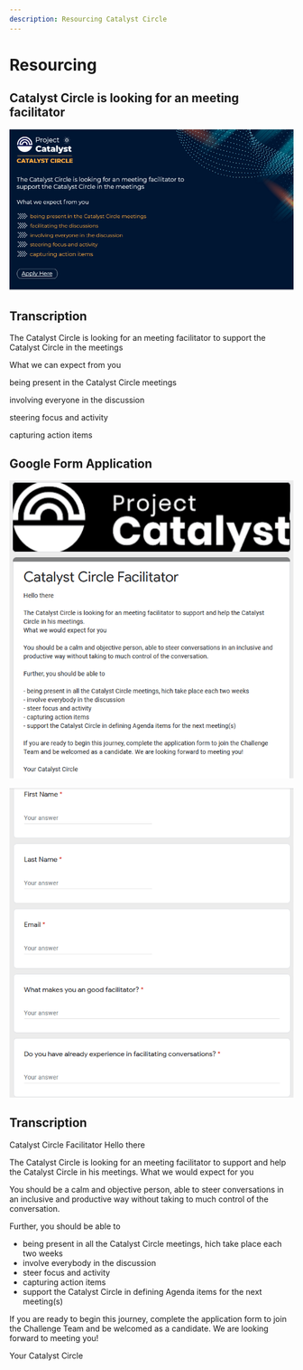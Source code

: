 ```yaml
---
description: Resourcing Catalyst Circle
---
```


# Resourcing

## Catalyst Circle is looking for an meeting facilitator 

![](../.gitbook/assets/2021-08-26-8-.png)

## Transcription

The Catalyst Circle is looking for an meeting facilitator to support the Catalyst Circle in the meetings

What we can expect from you

being present in the Catalyst Circle meetings

involving everyone in the discussion

steering focus and activity

capturing action items

## Google Form Application

![](../.gitbook/assets/2021-08-26-11-.png)



![](../.gitbook/assets/2021-08-26-12-.png)

## Transcription

Catalyst Circle Facilitator Hello there

The Catalyst Circle is looking for an meeting facilitator to support and help the Catalyst Circle in his meetings. What we would expect for you

You should be a calm and objective person, able to steer conversations in an inclusive and productive way without taking to much control of the conversation.

Further, you should be able to

* being present in all the Catalyst Circle meetings, hich take place each two weeks
* involve everybody in the discussion
* steer focus and activity
* capturing action items
* support the Catalyst Circle in defining Agenda items for the next meeting\(s\)

If you are ready to begin this journey, complete the application form to join the Challenge Team and be welcomed as a candidate. We are looking forward to meeting you!

Your Catalyst Circle





